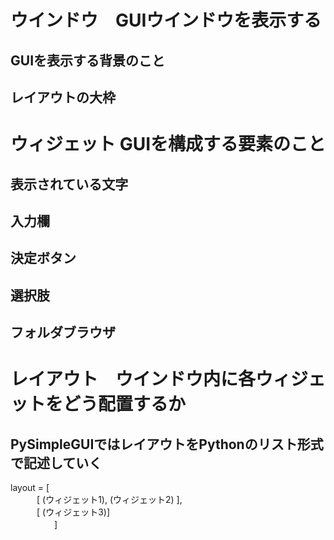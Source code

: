 # ウインドウ　GUIウインドウを表示する  
## GUIを表示する背景のこと  
## レイアウトの大枠  

# ウィジェット GUIを構成する要素のこと  
## 表示されている文字  
## 入力欄  
## 決定ボタン  
## 選択肢  
## フォルダブラウザ  

# レイアウト　ウインドウ内に各ウィジェットをどう配置するか  
## PySimpleGUIではレイアウトをPythonのリスト形式で記述していく  
layout = [  
　　　[ (ウィジェット1), (ウィジェット2) ],  
　　　[ (ウィジェット3)]  
　　　　　]  
